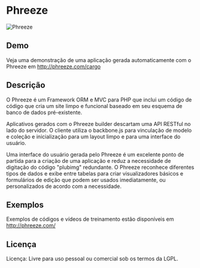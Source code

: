
# Phreeze

![Phreeze](https://user-images.githubusercontent.com/36008397/97495875-f1332c80-1946-11eb-90ed-f85c0ec1d635.png)

## Demo

Veja uma demonstração de uma aplicação gerada automaticamente com o Phreeze em http://phreeze.com/cargo

## Descrição

O Phreeze é um Framework ORM e MVC para PHP que inclui um código de código que cria um site limpo e funcional baseado em seu esquema de banco de dados pré-existente.

Aplicativos gerados com o Phreeze builder descartam uma API RESTful no lado do servidor. O cliente utiliza o backbone.js para vinculação de modelo e coleção e inicialização para um layout limpo e para uma interface do usuário.

Uma interface do usuário gerada pelo Phreeze é um excelente ponto de partida para a criação de uma aplicação e reduz a necessidade de digitação do código "plubimg" redundante. O Phreeze reconhece diferentes tipos de dados e exibe entre tabelas para criar visualizadores básicos e formulários de edição que podem ser usados ​​imediatamente, ou personalizados de acordo com a necessidade.

## Exemplos

Exemplos de códigos e vídeos de treinamento estão disponíveis em http://phreeze.com/

## Licença

Licença: Livre para uso pessoal ou comercial sob os termos da LGPL.
